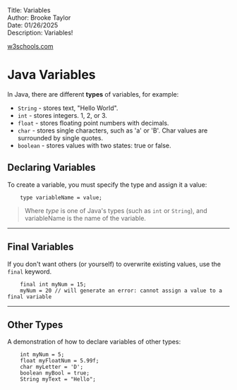 Title: Variables  
Author: Brooke Taylor  
Date: 01/26/2025  
Description: Variables!  

[w3schools.com](https://www.w3schools.com/java/java_variables.asp)


# Java Variables

In Java, there are different **types** of variables, for example: 

* `String` - stores text, "Hello World".
* `int` - stores integers. 1, 2, or 3. 
* `float` - stores floating point numbers with decimals.
* `char` - stores single characters, such as 'a' or 'B'. Char values are surrounded by single quotes.
* `boolean` - stores values with two states: true or false. 

## Declaring Variables

To create a variable, you must specify the type and assign it a value: 

        type variableName = value; 

> Where *type* is one of Java's types (such as `int` or `String`), and variableName is the name of the variable.

---

## Final Variables

If you don't want others (or yourself) to overwrite existing values, use the `final` keyword.

        final int myNum = 15;
        myNum = 20 // will generate an error: cannot assign a value to a final variable

---

## Other Types

A demonstration of how to declare variables of other types:

        int myNum = 5;
        float myFloatNum = 5.99f;
        char myLetter = 'D';
        boolean myBool = true;
        String myText = "Hello";

